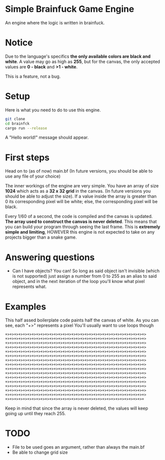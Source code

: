 # Simple Brainfuck Game Engine

An engine where the logic is written in brainfuck. 

# Notice
Due to the language's specifics **the only available colors are black and white**.
A value may go as high as **255**, but for the canvas, the only accepted values are **0 - black** and **>1 - white**.

This is a feature, not a bug.

# Setup

Here is what you need to do to use this engine.

```bash
git clone 
cd brainfck
cargo run --release
```
A "Hello world!" message should appear. 

# First steps
Head on to (as of now) main.bf (In future versions, you should be able to use any file of your choice)

The inner workings of the engine are very simple. You have an array of size **1024** which acts as a **32 x 32 grid** in the canvas. (In future versions you should be able to adjust the size). If a value inside the array is greater than 0 its corresponding pixel will be white; else, the corresponding pixel will be black.

Every 1/60 of a second, the code is compiled and the canvas is updated. **The array used to construct the canvas is never deleted**. This means that you can build your program through seeing the last frame. This is **extremely simple and limiting**, HOWEVER this engine is not expected to take on any projects bigger than a snake game.

# Answering questions

- Can I have objects?
You can! So long as said object isn't invisible (which is not supported) just assign a number from 0 to 255 as an alias to said object, and in the next iteration of the loop you'll know what pixel represents what.

# Examples 

This half assed boilerplate code paints half the canvas of white. As you can see, each "+>" represents a pixel
You'll usually want to use loops though
```brainfuck
+>+>+>+>+>+>+>+>+>+>+>+>+>+>+>+>+>+>+>+>+>+>+>+>+>+>+>+>+>+>+>+>
+>+>+>+>+>+>+>+>+>+>+>+>+>+>+>+>+>+>+>+>+>+>+>+>+>+>+>+>+>+>+>+>
+>+>+>+>+>+>+>+>+>+>+>+>+>+>+>+>+>+>+>+>+>+>+>+>+>+>+>+>+>+>+>+>
+>+>+>+>+>+>+>+>+>+>+>+>+>+>+>+>+>+>+>+>+>+>+>+>+>+>+>+>+>+>+>+>
+>+>+>+>+>+>+>+>+>+>+>+>+>+>+>+>+>+>+>+>+>+>+>+>+>+>+>+>+>+>+>+>
+>+>+>+>+>+>+>+>+>+>+>+>+>+>+>+>+>+>+>+>+>+>+>+>+>+>+>+>+>+>+>+>
+>+>+>+>+>+>+>+>+>+>+>+>+>+>+>+>+>+>+>+>+>+>+>+>+>+>+>+>+>+>+>+>
+>+>+>+>+>+>+>+>+>+>+>+>+>+>+>+>+>+>+>+>+>+>+>+>+>+>+>+>+>+>+>+>
+>+>+>+>+>+>+>+>+>+>+>+>+>+>+>+>+>+>+>+>+>+>+>+>+>+>+>+>+>+>+>+>
+>+>+>+>+>+>+>+>+>+>+>+>+>+>+>+>+>+>+>+>+>+>+>+>+>+>+>+>+>+>+>+>
+>+>+>+>+>+>+>+>+>+>+>+>+>+>+>+>+>+>+>+>+>+>+>+>+>+>+>+>+>+>+>+>
+>+>+>+>+>+>+>+>+>+>+>+>+>+>+>+>+>+>+>+>+>+>+>+>+>+>+>+>+>+>+>+>
+>+>+>+>+>+>+>+>+>+>+>+>+>+>+>+>+>+>+>+>+>+>+>+>+>+>+>+>+>+>+>+>
+>+>+>+>+>+>+>+>+>+>+>+>+>+>+>+>+>+>+>+>+>+>+>+>+>+>+>+>+>+>+>+>
+>+>+>+>+>+>+>+>+>+>+>+>+>+>+>+>+>+>+>+>+>+>+>+>+>+>+>+>+>+>+>+>
+>+>+>+>+>+>+>+>+>+>+>+>+>+>+>+>+>+>+>+>+>+>+>+>+>+>+>+>+>+>+>+
```
Keep in mind that since the array is never deleted, the values will keep going up until they reach 255.




# TODO
- File to be used goes an argument, rather than always the main.bf
- Be able to change grid size